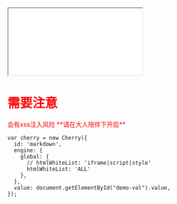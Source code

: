 <script>alert('hello')</script>
<style>
  div {
    color:red;
  }
</style>
<iframe src="123"></iframe>

<div>
  <h1>需要注意</h1>
  <div>
    会有xss注入风险
    **请在大人陪伴下开启**
  </div>
</div>

```
var cherry = new Cherry({
  id: 'markdown',
  engine: {
    global: {
      // htmlWhiteList: 'iframe|script|style'
      htmlWhiteList: 'ALL'
    },
  },
  value: document.getElementById("demo-val").value,
});
```
